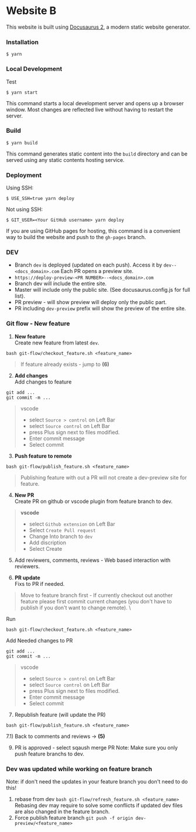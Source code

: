 # Website B

This website is built using [Docusaurus 2](https://docusaurus.io/), a modern static website generator.

### Installation

```
$ yarn
```

### Local Development
Test
```
$ yarn start
```

This command starts a local development server and opens up a browser window. Most changes are reflected live without having to restart the server.

### Build

```
$ yarn build
```

This command generates static content into the `build` directory and can be served using any static contents hosting service.

### Deployment

Using SSH:

```
$ USE_SSH=true yarn deploy
```

Not using SSH:

```
$ GIT_USER=<Your GitHub username> yarn deploy
```

If you are using GitHub pages for hosting, this command is a convenient way to build the website and push to the `gh-pages` branch.

### DEV
* Branch `dev` is deployed (updated on each push).
Access it by `dev--<docs_domain>.com`
Each PR opens a preview site.
* `https://deploy-preview-<PR NUMBER>--<docs_domain>.com`
* Branch dev will include the entire site.
* Master will include only the public site. (See docusaurus.config.js for full list).
* PR preview - will show preview will deploy only the public part.
* PR including `dev-preview` prefix will show the preview of the entire site.

### Git flow - New feature

1) **New feature** \
Create new feature from latest `dev`.
```
bash git-flow/checkout_feature.sh <feature_name>
```

> If feature already exists - jump to **(6)**

2) **Add changes** \
Add changes to feature
```
git add ...
git commit -m ...
```
>vscode 
> * select `Source > control` on Left Bar
> * select `Source control` on Left Bar
> * press Plus sign next to files modified.
> * Enter commit message
> * Select commit

3) **Push feature to remote** 
```
bash git-flow/publish_feature.sh <feature_name>
```
> Publishing feature with out a PR will not create a dev-preview site for feature.

4) **New PR** \
Create PR on github or vscode plugin from feature branch to dev.
> **vscode**
> * select `Github extension` on Left Bar
> * Select `Create Pull request`
> * Change Into branch to `dev`
> * Add discription
> * Select Create

5) Add reviewers, comments, reviews - Web based interaction with reviewers. 

6) **PR update** \
Fixs to PR if needed.

> Move to feature branch first - 
If currently checkout out another feature please first commit current changes (you don't have to publish if you don't want to change remote). \

Run 
```
bash git-flow/checkout_feature.sh <feature_name>
```

Add Needed changes to PR

```
git add ...
git commit -m ...
```
>vscode 
> * select `Source > control` on Left Bar
> * select `Source control` on Left Bar
> * press Plus sign next to files modified.
> * Enter commit message
> * Select commit

7) Republish feature (will update the PR)
```
bash git-flow/publish_feature.sh <feature_name>
```
7.1) Back to comments and reviews -> **(5)**

9) PR is approved - select sqaush merge PR 
Note: Make sure you only push feature branchs to dev.



### Dev was updated while working on feature branch
Note: if don't need the updates in your feature branch you don't need to do this!

1) rebase from dev
```bash git-flow/refresh_feature.sh <feature_name>```
Rebasing dev may require to solve some conflicts if updated dev files are also changed in the feature branch.
2) Force publish feature branch
```git push -f origin dev-preview/<feature_name>```

